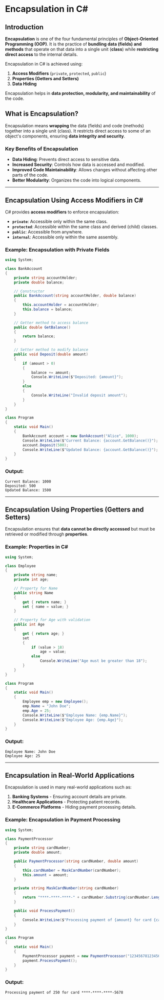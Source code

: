 # Encapsulation in C#

## Introduction

**Encapsulation** is one of the four fundamental principles of **Object-Oriented Programming (OOP)**. It is the practice of **bundling data (fields) and methods** that operate on that data into a single unit (**class**) while **restricting direct access** to the internal details.

Encapsulation in C# is achieved using:
1. **Access Modifiers** (`private`, `protected`, `public`)
2. **Properties (Getters and Setters)**
3. **Data Hiding**

Encapsulation helps in **data protection, modularity, and maintainability** of the code.

## **What is Encapsulation?**

Encapsulation means **wrapping** the data (fields) and code (methods) together into a single unit (class). It restricts direct access to some of an object's components, ensuring **data integrity and security**.

### **Key Benefits of Encapsulation**
- **Data Hiding**: Prevents direct access to sensitive data.
- **Increased Security**: Controls how data is accessed and modified.
- **Improved Code Maintainability**: Allows changes without affecting other parts of the code.
- **Better Modularity**: Organizes the code into logical components.

---

## **Encapsulation Using Access Modifiers in C#**

C# provides **access modifiers** to enforce encapsulation:
- **`private`**: Accessible only within the same class.
- **`protected`**: Accessible within the same class and derived (child) classes.
- **`public`**: Accessible from anywhere.
- **`internal`**: Accessible only within the same assembly.

### **Example: Encapsulation with Private Fields**
```csharp
using System;

class BankAccount
{
    private string accountHolder;
    private double balance;

    // Constructor
    public BankAccount(string accountHolder, double balance)
    {
        this.accountHolder = accountHolder;
        this.balance = balance;
    }

    // Getter method to access balance
    public double GetBalance()
    {
        return balance;
    }

    // Setter method to modify balance
    public void Deposit(double amount)
    {
        if (amount > 0)
        {
            balance += amount;
            Console.WriteLine($"Deposited: {amount}");
        }
        else
        {
            Console.WriteLine("Invalid deposit amount");
        }
    }
}

class Program
{
    static void Main()
    {
        BankAccount account = new BankAccount("Alice", 1000);
        Console.WriteLine($"Current Balance: {account.GetBalance()}");
        account.Deposit(500);
        Console.WriteLine($"Updated Balance: {account.GetBalance()}");
    }
}
```

### **Output:**
```
Current Balance: 1000
Deposited: 500
Updated Balance: 1500
```

---

## **Encapsulation Using Properties (Getters and Setters)**

Encapsulation ensures that **data cannot be directly accessed** but must be retrieved or modified through **properties**.

### **Example: Properties in C#**
```csharp
using System;

class Employee
{
    private string name;
    private int age;

    // Property for Name
    public string Name
    {
        get { return name; }
        set { name = value; }
    }

    // Property for Age with validation
    public int Age
    {
        get { return age; }
        set
        {
            if (value > 18)
                age = value;
            else
                Console.WriteLine("Age must be greater than 18");
        }
    }
}

class Program
{
    static void Main()
    {
        Employee emp = new Employee();
        emp.Name = "John Doe";
        emp.Age = 25;
        Console.WriteLine($"Employee Name: {emp.Name}");
        Console.WriteLine($"Employee Age: {emp.Age}");
    }
}
```

### **Output:**
```
Employee Name: John Doe
Employee Age: 25
```

---

## **Encapsulation in Real-World Applications**

Encapsulation is used in many real-world applications such as:
1. **Banking Systems** - Ensuring account details are private.
2. **Healthcare Applications** - Protecting patient records.
3. **E-Commerce Platforms** - Hiding payment processing details.

### **Example: Encapsulation in Payment Processing**
```csharp
using System;

class PaymentProcessor
{
    private string cardNumber;
    private double amount;

    public PaymentProcessor(string cardNumber, double amount)
    {
        this.cardNumber = MaskCardNumber(cardNumber);
        this.amount = amount;
    }

    private string MaskCardNumber(string cardNumber)
    {
        return "****-****-****-" + cardNumber.Substring(cardNumber.Length - 4);
    }

    public void ProcessPayment()
    {
        Console.WriteLine($"Processing payment of {amount} for card {cardNumber}");
    }
}

class Program
{
    static void Main()
    {
        PaymentProcessor payment = new PaymentProcessor("1234567812345678", 250.00);
        payment.ProcessPayment();
    }
}
```

### **Output:**
```
Processing payment of 250 for card ****-****-****-5678
```
